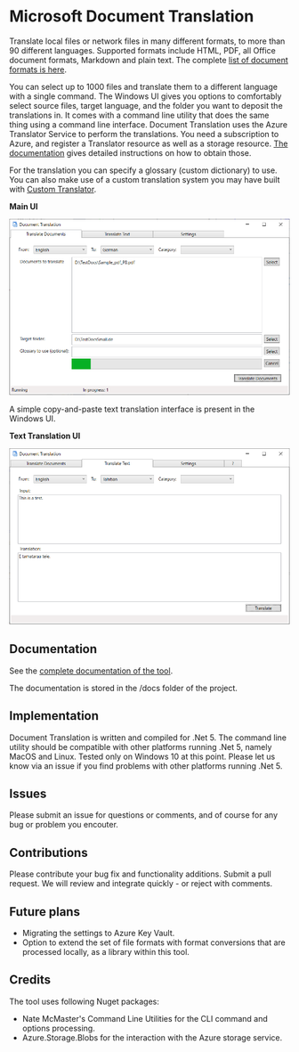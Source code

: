 # Microsoft Document Translation

Translate local files or network files in many different formats, to more than 90 different languages.
Supported formats include HTML, PDF, all Office document formats, Markdown and plain text. 
The complete [list of document formats is here](https://docs.microsoft.com/azure/cognitive-services/translator/document-translation/overview#supported-document-formats).

You can select up to 1000 files and translate them to a different language with a single command.
The Windows UI gives you options to comfortably select source files, target language, and the folder you want to deposit the translations in.
It comes with a command line utility that does the same thing using a command line interface. 
Document Translation uses the Azure Translator Service to perform the translations. You need a subscription to Azure, and register
a Translator resource as well as a storage resource. [The documentation](https://microsofttranslator.github.io/DocumentTranslation) gives detailed instructions on how to obtain those. 

For the translation you can specify a glossary (custom dictionary) to use. You can also make use of a custom translation system
you may have built with [Custom Translator](http://customtranslator.ai).

**Main UI**

![Main UI](docs/images/Running.png)

A simple copy-and-paste text translation interface is present in the Windows UI. 

**Text Translation UI**

![Text Translate](docs/images/TextTranslate.png)


## Documentation

See the [complete documentation of the tool](https://microsofttranslator.github.io/DocumentTranslation).

The documentation is stored in the /docs folder of the project. 

## Implementation

Document Translation is written and compiled for .Net 5. The command line utility should be compatible with other platforms
running .Net 5, namely MacOS and Linux. Tested only on Windows 10 at this point. Please let us know via an issue if you find problems with
other platforms running .Net 5. 

## Issues

Please submit an issue for questions or comments, and of course for any bug or problem you encouter.

## Contributions
Please contribute your bug fix and functionality additions. Submit a pull request. We will review and integrate
quickly - or reject with comments.

## Future plans

- Migrating the settings to Azure Key Vault.
- Option to extend the set of file formats with format conversions that are processed locally, as a library within this tool.


## Credits
The tool uses following Nuget packages:
- Nate McMaster's Command Line Utilities for the CLI command and options processing. 
- Azure.Storage.Blobs for the interaction with the Azure storage service. 
